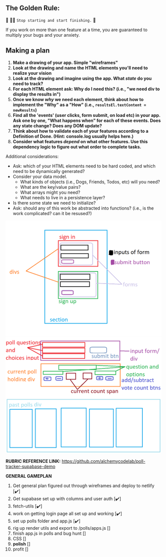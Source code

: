 ## The Golden Rule: 

🦸 🦸‍♂️ `Stop starting and start finishing.` 🏁

If you work on more than one feature at a time, you are guaranteed to multiply your bugs and your anxiety.

## Making a plan

1) **Make a drawing of your app. Simple "wireframes"** 
1) **Look at the drawing and name the HTML elements you'll need to realize your vision**
1) **Look at the drawing and imagine using the app. What _state_ do you need to track?** 
1) **For each HTML element ask: Why do I need this? (i.e., "we need div to display the results in")** 
1) **Once we know _why_ we need each element, think about how to implement the "Why" as a "How" (i.e., `resultsEl.textContent = newResults`)**
1) **Find all the 'events' (user clicks, form submit, on load etc) in your app. Ask one by one, "What happens when" for each of these events. Does any state change? Does any DOM update?**
1) **Think about how to validate each of your features according to a Definition of Done. (Hint: console.log usually helps here.)**
1) **Consider what features _depend_ on what other features. Use this dependency logic to figure out what order to complete tasks.**

Additional considerations:
- Ask: which of your HTML elements need to be hard coded, and which need to be dynamically generated?
- Consider your data model. 
  - What kinds of objects (i.e., Dogs, Friends, Todos, etc) will you need? 
  - What are the key/value pairs? 
  - What arrays might you need? 
  - What needs to live in a persistence layer?
- Is there some state we need to initialize?
- Ask: should any of this work be abstracted into functions? (i.e., is the work complicated? can it be resused?)

![loginWireframe](./assets/login-wireframe.png "login page plan")
![pollWireframe](./assets/poll-page-wireframe.png "poll page plan")


**RUBRIC REFERENCE LINK:** https://github.com/alchemycodelab/poll-tracker-supabase-demo

**GENERAL GAMEPLAN**
1. Get general plan figured out through wireframes and deploy to netlify [✔️]
2. Get supabase set up with columns and user auth [✔️]
3. fetch-utils [✔️]
4. work on getting login page all set up and working [✔️]
5. set up polls folder and app.js [✔️]
6. rig up render utils and export to /polls/apps.js []
7. finish app.js in polls and bug hunt []
8. CSS []
9. **polish** []
10. profit []